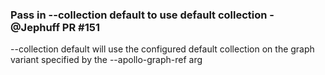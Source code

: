 ### Pass in --collection default to use default collection - @Jephuff PR #151

--collection default will use the configured default collection on the graph variant specified by the --apollo-graph-ref arg